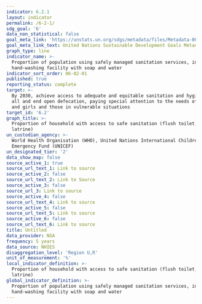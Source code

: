 ```yaml
---
indicator: 6.2.1
layout: indicator
permalink: /6-2-1/
sdg_goal: '6'
data_non_statistical: false
goal_meta_link: 'https://unstats.un.org/sdgs/metadata/files/Metadata-06-02-01.pdf'
goal_meta_link_text: United Nations Sustainable Development Goals Metadata (pdf 428kB)
graph_type: line
indicator_name: >-
  Proportion of population using safely managed sanitation services, including a
  hand-washing facility with soap and water
indicator_sort_order: 06-02-01
published: true
reporting_status: complete
target: >-
  By 2030, achieve access to adequate and equitable sanitation and hygiene for
  all and end open defecation, paying special attention to the needs of women
  and girls and those in vulnerable situations
target_id: '6.2'
graph_title: >-
  Proportion of household with access to safe sanitation (flush toilet, pit
  latrine)
un_custodian_agency: >-
  World Health Organisation (WHO), United Nations International Children's
  Emergency Fund (UNICEF)
un_designated_tier: '2'
data_show_map: false
source_active_1: true
source_url_text_1: Link to source
source_active_2: false
source_url_text_2: Link to Source
source_active_3: false
source_url_3: Link to source
source_active_4: false
source_url_text_4: Link to source
source_active_5: false
source_url_text_5: Link to source
source_active_6: false
source_url_text_6: Link to source
title: Untitled
data_provider: NSA
frequency: 5 years
data_source: NHIES
disaggregation_level: 'Region U,R'
unit_of_measurement: '%'
local_indicator_definition: >-
  Proportion of household with access to safe sanitation (flush toilet, pit
  latrine)
global_indicator_definition: >-
  Proportion of population using safely managed sanitation services, including a
  hand-washing facility with soap and water
---
```

